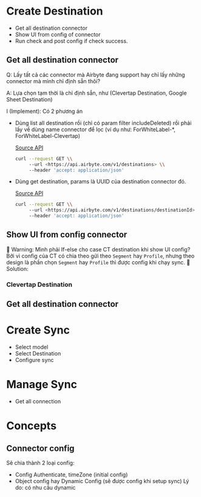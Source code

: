# Create Destination

- Get all destination connector
- Show UI from config of connector
- Run check and post config if check success.

## Get all destination connector

Q: Lấy tất cả các connector mà Airbyte đang support hay chỉ lấy những connector mà mình chỉ định sẵn thôi?

A: Lựa chọn tạm thời là chỉ định sẵn, như (Clevertap Destination, Google Sheet Destination)

I (Implement): Có 2 phương án

- Dùng list all destination rồi (chỉ có param filter includeDeleted) rồi phải lấy về dùng name connector để lọc (ví dụ như: ForWhiteLabel-*, ForWhiteLabel-Clevertap)
    
    [Source API](https://reference.airbyte.com/reference/listdestinations)
    
    ```bash
    curl --request GET \\
         --url <https://api.airbyte.com/v1/destinations> \\
         --header 'accept: application/json'
    ```
    
- Dùng get destination, params là UUID của destination connector đó.
    
    [Source API](https://reference.airbyte.com/reference/getdestination)
    
    ```bash
    curl --request GET \\
         --url <https://api.airbyte.com/v1/destinations/destinationId> \\
         --header 'accept: application/json'
    ```
    

## Show UI from config connector

🚧 Warning: Mình phải If-else cho case CT destination khi show UI config? Bởi vì config của CT có chia theo gửi theo `Segment` hay `Profile`, nhưng theo design là phần chọn `Segment` hay `Profile` thì được config khi chạy sync.
🚀 Solution: 
### Clevertap Destination



## Get all destination connector

# Create Sync

- Select model
- Select Destination
- Configure sync

# Manage Sync

- Get all connection

# Concepts
## Connector config
Sẽ chia thành 2 loại config: 
- Config Authenticate, timeZone (initial config)
- Object config hay Dynamic Config (sẽ được config khi setup sync)
Lý do: có nhu cầu dynamic 